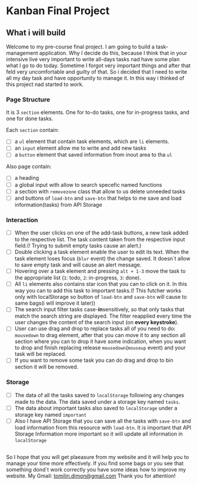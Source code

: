 # Kanban Final Project

## What i will build

Welcome to my pre-course final project. I am going to build a task-management application. Why I decide do this, because I think that in your intensive live very important to write all-days tasks nad have some plan what I go to do today. Sometime I forgot very important things and after that feld very uncomfortable and guilty of that. So i decided that I need to write all my day task and have opportunity to manage it. In this way i thinked of this project nad started to work.


### Page Structure

It is 3 `section` elements. One for to-do tasks, one for in-progress tasks, and one for done tasks.

Each `section`  contain:

- [ ] a `ul` element that contain task elements, which are `li` elements.
- [ ] an `input` element allow me to write and add new tasks
- [ ] a `button` element that saved information from inout area to tha `ul`

Also page contain:

- [ ] a heading
- [ ] a global input with allow to search specefic named functions
- [ ] a section with `removezone` class that allow to us delete unneeded tasks
- [ ] and buttons of `load-btn` and `save-btn` that helps to me save and load information(tasks) from API Storage

### Interaction

- [ ] When the user clicks on one of the add-task buttons, a new task  added to the respective list. The task content taken from the respective input field.(! Trying to submit empty tasks cause an alert.)
- [ ] Double clicking a task element enable the user to edit its text. When the task element loses focus (`blur` event) the change saved. It doesn`t allow to save empty task and will cause an alert message.
- [ ] Hovering over a task element and pressing `alt + 1-3`  move the task to the appropriate list (`1`: todo, `2`: in-progress, `3`: done).
- [ ] All `li` elements also contains star icon that you can to click on it. In this way you can to add this task to important tasks.(! This futcher works only with localStorage so button of `load-btn` and `save-btn` will cause to same bags(i will improve it later))
- [ ] The search input filter tasks case-**in**sensitively, so that only tasks that match the search string are displayed. The filter reapplied every time the user changes the content of the search input (on **every keystroke**).
- [ ] User can use drag and drop to replace tasks all of you need to do: `mousedown` to drag element, after that you can move it to any section all section where you can to drop it have some indication, when you want to drop and finish replacing release `mousedown`(`mouseup` event) and your task will be replaced.
- [ ] If you want to remove some task you can do drag and drop to bin section it will be removed.

### Storage

- [ ] The data of all the tasks saved to `localStorage` following any changes made to the data. The data saved under a storage key named `tasks`. 
- [ ] The data about important tasks also saved to `localStorage` under a storage key named `important`
- [ ] Also I have API Storage that you can save all the tasks with `save-btn` and load information from this resource with `load-btn`. It is important that API Storage Information more important so it will update all information in `localStorage`

##
So I hope that you will get plaeasure from my website and it will help you to manage your time more effectively. If you find some bags or you see that something dond`t work correctly you have some ideas how to improve my website.
My Gmail: tomilin.dimon@gmail.com
Thank you for attention!